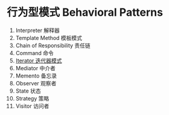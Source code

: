 # 行为型模式 Behavioral Patterns

1. Interpreter 解释器
2. Template Method 模板模式
3. Chain of Responsibility 责任链
4. Command 命令
5. [Iterator 迭代器模式](iterator/iterator.md)
6. Mediator 中介者
7. Memento 备忘录
8. Observer 观察者
9. State 状态
10. Strategy 策略
11. Visitor 访问者